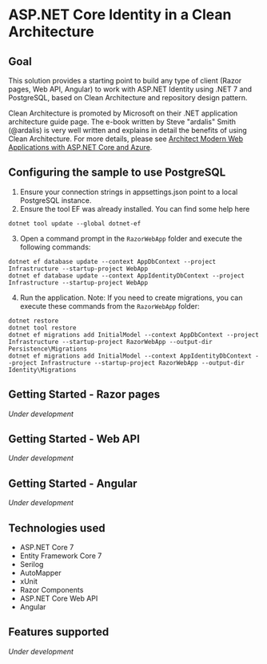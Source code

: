 # ASP.NET Core Identity in a Clean Architecture

## Goal
This solution provides a starting point to build any type of client (Razor pages, Web API, Angular) to work with ASP.NET Identity using .NET 7 and PostgreSQL, based on Clean Architecture and repository design pattern.

Clean Architecture is promoted by Microsoft on their .NET application architecture guide page. The e-book written by Steve "ardalis" Smith (@ardalis) is very well written and explains in detail the benefits of using Clean Architecture. For more details, please see [Architect Modern Web Applications with ASP.NET Core and Azure](https://docs.microsoft.com/en-us/dotnet/architecture/modern-web-apps-azure/).

## Configuring the sample to use PostgreSQL
1. Ensure your connection strings in appsettings.json point to a local PostgreSQL instance.
2. Ensure the tool EF was already installed. You can find some help here
```
dotnet tool update --global dotnet-ef
```
3. Open a command prompt in the `RazorWebApp` folder and execute the following commands:
```
dotnet ef database update --context AppDbContext --project Infrastructure --startup-project WebApp 
dotnet ef database update --context AppIdentityDbContext --project Infrastructure --startup-project WebApp
```
4. Run the application.
Note: If you need to create migrations, you can execute these commands from the `RazorWebApp` folder:
```
dotnet restore
dotnet tool restore
dotnet ef migrations add InitialModel --context AppDbContext --project Infrastructure --startup-project RazorWebApp --output-dir Persistence\Migrations
dotnet ef migrations add InitialModel --context AppIdentityDbContext --project Infrastructure --startup-project RazorWebApp --output-dir Identity\Migrations
```

## Getting Started - Razor pages
_Under development_

## Getting Started - Web API
_Under development_

## Getting Started - Angular
_Under development_

## Technologies used
- ASP.NET Core 7
- Entity Framework Core 7 
- Serilog
- AutoMapper
- xUnit
- Razor Components
- ASP.NET Core Web API
- Angular

## Features supported
_Under development_


